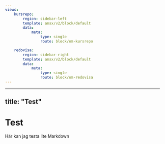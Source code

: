 ```yaml
---
views:
    kursrepo:
        region: sidebar-left
        template: anax/v2/block/default
        data:
            meta:
                type: single
                route: block/om-kursrepo

    redovisa:
        region: sidebar-right
        template: anax/v2/block/default
        data:
            meta:
                type: single
                route: block/om-redovisa
---
```

---
title: "Test"
---
Test
=========================

Här kan jag testa lite Markdown
